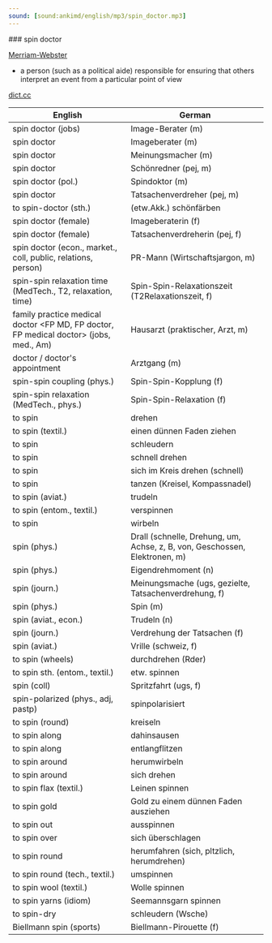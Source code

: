 ```yaml
---
sound: [sound:ankimd/english/mp3/spin_doctor.mp3]
---
```


\### spin doctor

[Merriam-Webster](https://www.merriam-webster.com/dictionary/spin+doctor)

- a person (such as a political aide) responsible for ensuring that others interpret an event from a particular point of view

[dict.cc](https://www.dict.cc/spin+doctor)

| English        | German       |
| -------------- | ------------ |
| spin doctor (jobs) | Image-Berater (m) |
| spin doctor | Imageberater (m) |
| spin doctor | Meinungsmacher (m) |
| spin doctor | Schönredner (pej, m) |
| spin doctor (pol.) | Spindoktor (m) |
| spin doctor | Tatsachenverdreher (pej, m) |
| to spin-doctor (sth.) | (etw.Akk.) schönfärben |
| spin doctor (female) | Imageberaterin (f) |
| spin doctor (female) | Tatsachenverdreherin (pej, f) |
| spin doctor (econ., market., coll, public, relations, person) | PR-Mann (Wirtschaftsjargon, m) |
| spin-spin relaxation time (MedTech., T2, relaxation, time) | Spin-Spin-Relaxationszeit (T2Relaxationszeit, f) |
| family practice medical doctor <FP MD, FP doctor, FP medical doctor> (jobs, med., Am) | Hausarzt (praktischer, Arzt, m) |
| doctor / doctor's appointment | Arztgang (m) |
| spin-spin coupling (phys.) | Spin-Spin-Kopplung (f) |
| spin-spin relaxation (MedTech., phys.) | Spin-Spin-Relaxation (f) |
| to spin | drehen |
| to spin (textil.) | einen dünnen Faden ziehen |
| to spin | schleudern |
| to spin | schnell drehen |
| to spin | sich im Kreis drehen (schnell) |
| to spin | tanzen (Kreisel, Kompassnadel) |
| to spin (aviat.) | trudeln |
| to spin (entom., textil.) | verspinnen |
| to spin | wirbeln |
| spin (phys.) | Drall (schnelle, Drehung, um, Achse, z, B, von, Geschossen, Elektronen, m) |
| spin (phys.) | Eigendrehmoment (n) |
| spin (journ.) | Meinungsmache (ugs, gezielte, Tatsachenverdrehung, f) |
| spin (phys.) | Spin (m) |
| spin (aviat., econ.) | Trudeln (n) |
| spin (journ.) | Verdrehung der Tatsachen (f) |
| spin (aviat.) | Vrille (schweiz, f) |
| to spin (wheels) | durchdrehen (Rder) |
| to spin sth. (entom., textil.) | etw. spinnen |
| spin (coll) | Spritzfahrt (ugs, f) |
| spin-polarized (phys., adj, pastp) | spinpolarisiert |
| to spin (round) | kreiseln |
| to spin along | dahinsausen |
| to spin along | entlangflitzen |
| to spin around | herumwirbeln |
| to spin around | sich drehen |
| to spin flax (textil.) | Leinen spinnen |
| to spin gold | Gold zu einem dünnen Faden ausziehen |
| to spin out | ausspinnen |
| to spin over | sich überschlagen |
| to spin round | herumfahren (sich, pltzlich, herumdrehen) |
| to spin round (tech., textil.) | umspinnen |
| to spin wool (textil.) | Wolle spinnen |
| to spin yarns (idiom) | Seemannsgarn spinnen |
| to spin-dry | schleudern (Wsche) |
| Biellmann spin (sports) | Biellmann-Pirouette (f) |
